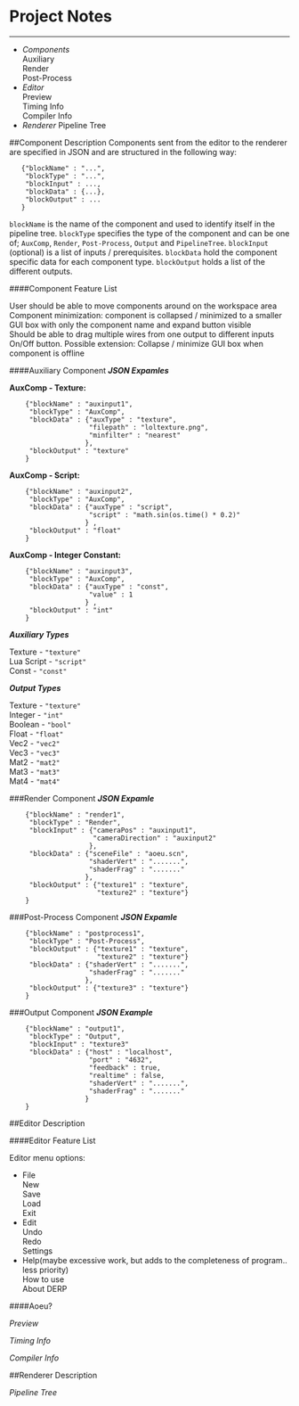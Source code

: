 
Project Notes
=============
----------------
* _Components_  
Auxiliary  
Render  
Post-Process  
* _Editor_  
Preview  
Timing Info  
Compiler Info  
* _Renderer_
Pipeline Tree

##Component Description
Components sent from the editor to the renderer are specified in JSON 
and are structured in the following way:

       {"blockName" : "...",  
        "blockType" : "...", 
        "blockInput" : ..., 
        "blockData" : {...},  
        "blockOutput" : ...  
       }

`blockName` is the name of the component and used to identify itself in the pipeline tree. `blockType` specifies the type of the component and can be one of; `AuxComp`, `Render`, `Post-Process`, `Output` and `PipelineTree`. `blockInput` (optional) is a list of inputs / prerequisites. `blockData` hold the component specific data for each component type. `blockOutput` holds a list of the different outputs.

####Component Feature List  

User should be able to move components around on the workspace area
Component minimization: component is collapsed / minimized to a smaller GUI box with only the component name and expand button visible  
Should be able to drag multiple wires from one output to different inputs  
On/Off button. Possible extension: Collapse / minimize GUI box when component is offline  

####Auxiliary Component
**_JSON Expamles_**

**AuxComp - Texture:**

        {"blockName" : "auxinput1",  
         "blockType" : "AuxComp",  
         "blockData" : {"auxType" : "texture",  
                        "filepath" : "loltexture.png",  
                        "minfilter" : "nearest"  
                       },  
         "blockOutput" : "texture"  
        }  

**AuxComp - Script:**

        {"blockName" : "auxinput2",  
         "blockType" : "AuxComp",  
         "blockData" : {"auxType" : "script",  
                        "script" : "math.sin(os.time() * 0.2)"  
                       } ,  
         "blockOutput" : "float"  
        }  
        
**AuxComp - Integer Constant:**

        {"blockName" : "auxinput3",  
         "blockType" : "AuxComp",  
         "blockData" : {"auxType" : "const",  
                        "value" : 1  
                       } ,  
         "blockOutput" : "int"  
        }  
        
**_Auxiliary Types_**

Texture - `"texture"`  
Lua Script - `"script"`  
Const - `"const"`  

**_Output Types_**

Texture - `"texture"`  
Integer - `"int"`  
Boolean - `"bool"`  
Float - `"float"`  
Vec2 - `"vec2"`  
Vec3 - `"vec3"`  
Mat2 - `"mat2"`  
Mat3 - `"mat3"`  
Mat4 - `"mat4"`

###Render Component
**_JSON Expamle_**

        {"blockName" : "render1",
         "blockType" : "Render",
         "blockInput" : {"cameraPos" : "auxinput1",
                         "cameraDirection" : "auxinput2"
                        },
         "blockData" : {"sceneFile" : "aoeu.scn",
                        "shaderVert" : ".......",
                        "shaderFrag" : "......."
                       },
         "blockOutput" : {"texture1" : "texture",
                          "texture2" : "texture"}
        }
        
###Post-Process Component
**_JSON Expamle_**

        {"blockName" : "postprocess1",
         "blockType" : "Post-Process",
         "blockOutput" : {"texture1" : "texture",
                          "texture2" : "texture"}
         "blockData" : {"shaderVert" : ".......",
                        "shaderFrag" : "......."
                       },
         "blockOutput" : {"texture3" : "texture"}
        }
        
###Output Component
**_JSON Example_**

        {"blockName" : "output1",
         "blockType" : "Output",
         "blockInput" : "texture3"
         "blockData" : {"host" : "localhost",
                        "port" : "4632",
                        "feedback" : true,
                        "realtime" : false,
                        "shaderVert" : ".......",
                        "shaderFrag" : "......."
                       }
        }
        
##Editor Description

####Editor Feature List

Editor menu options: 

* File  
New  
Save  
Load  
Exit
* Edit  
Undo  
Redo  
Settings
* Help(maybe excessive work, but adds to the completeness of program.. less priority)  
How to use  
About DERP  

####Aoeu?

_Preview_

_Timing Info_

_Compiler Info_

##Renderer Description

_Pipeline Tree_